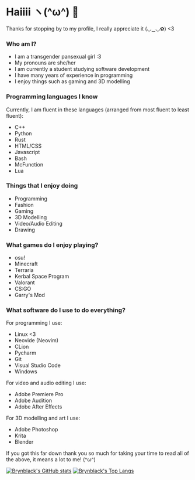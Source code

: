 # Haiiii ヽ(^ω^) 👋
Thanks for stopping by to my profile, I really appreciate it (◡‿◡✿) <3

### Who am I?
- I am a transgender pansexual girl :3
- My pronouns are she/her
- I am currently a student studying software development
- I have many years of experience in programming
- I enjoy things such as gaming and 3D modelling

### Programming languages I know
Currently, I am fluent in these languages (arranged from most fluent to least fluent):
- C++
- Python
- Rust
- HTML/CSS
- Javascript
- Bash
- McFunction
- Lua

### Things that I enjoy doing
- Programming
- Fashion
- Gaming
- 3D Modelling
- Video/Audio Editing
- Drawing

### What games do I enjoy playing?
- osu!
- Minecraft
- Terraria
- Kerbal Space Program
- Valorant
- CS:GO
- Garry's Mod

### What software do I use to do everything?
For programming I use:
- Linux <3
- Neovide (Neovim)
- CLion
- Pycharm
- Git
- Visual Studio Code
- Windows

For video and audio editing I use:
- Adobe Premiere Pro
- Adobe Audition
- Adobe After Effects

For 3D modelling and art I use:
- Adobe Photoshop
- Krita
- Blender

If you got this far down thank you so much for taking your time to read all of the above, it means a lot to me! (^ω^)

[![Brynblack's GitHub stats](https://github-readme-stats.vercel.app/api?username=brynblack&show_icons=true&theme=dark)](https://github.com/anuraghazra/github-readme-stats)
[![Brynblack's Top Langs](https://github-readme-stats.vercel.app/api/top-langs/?username=brynblack&langs_count=10&layout=compact&theme=dark)](https://github.com/anuraghazra/github-readme-stats)
